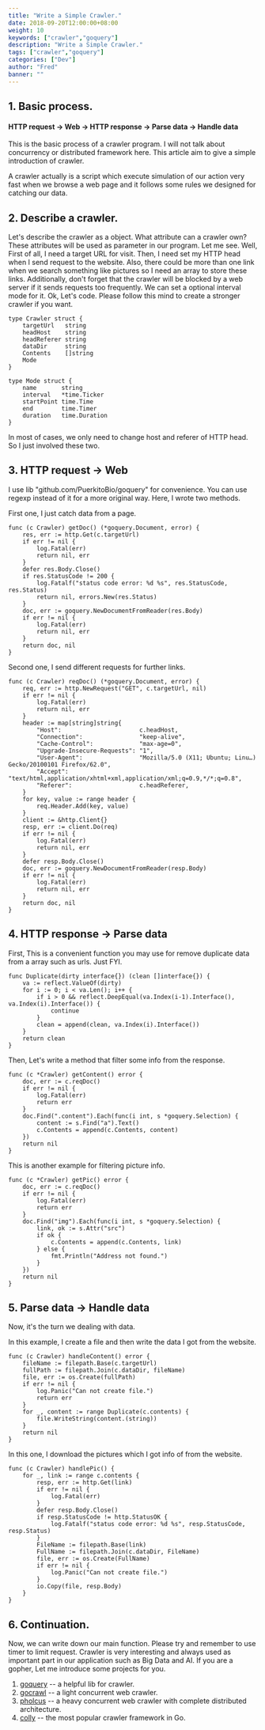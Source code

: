 ```yaml
---
title: "Write a Simple Crawler."
date: 2018-09-20T12:00:00+08:00
weight: 10
keywords: ["crawler","goquery"]
description: "Write a Simple Crawler."
tags: ["crawler","goquery"]
categories: ["Dev"]
author: "Fred"
banner: ""
---
```


## 1. Basic process.

#### HTTP request -> Web -> HTTP response -> Parse data -> Handle data

This is the basic process of a crawler program. I will not talk about concurrency or distributed framework here. This article aim to give a simple introduction of crawler.

A crawler actually is a script which execute simulation of our action very fast when we browse a web page and it follows some rules we designed for catching our data.

## 2. Describe a crawler.

Let's describe the crawler as a object. What attribute can a crawler own? These attributes will be used as parameter in our program. Let me see. Well, First of all, I need a target URL for visit. Then, I need set my HTTP head when I send request to the website. Also, there could be more than one link when we search something like pictures so I need an array to store these links. Additionally, don't forget that the crawler will be blocked by a web server if it sends requests too frequently. We can set a optional interval mode for it. Ok, Let's code. Please follow this mind to create a stronger crawler if you want.

```
type Crawler struct {
	targetUrl   string
	headHost    string
	headReferer string
	dataDir     string
	Contents    []string
	Mode
}

type Mode struct {
	name       string
	interval   *time.Ticker
	startPoint time.Time
	end        time.Timer
	duration   time.Duration
}
```
In most of cases, we only need to change host and referer of HTTP head. So I just involved these two.

## 3. HTTP request -> Web

I use lib "github.com/PuerkitoBio/goquery" for convenience. You can use regexp instead of it for a more original way. Here, I wrote two methods.

First one, I just catch data from a page.
```
func (c Crawler) getDoc() (*goquery.Document, error) {
	res, err := http.Get(c.targetUrl)
	if err != nil {
		log.Fatal(err)
		return nil, err
	}
	defer res.Body.Close()
	if res.StatusCode != 200 {
		log.Fatalf("status code error: %d %s", res.StatusCode, res.Status)
		return nil, errors.New(res.Status)
	}
	doc, err := goquery.NewDocumentFromReader(res.Body)
	if err != nil {
		log.Fatal(err)
		return nil, err
	}
	return doc, nil
}
```

Second one, I send different requests for further links.
```
func (c Crawler) reqDoc() (*goquery.Document, error) {
	req, err := http.NewRequest("GET", c.targetUrl, nil)
	if err != nil {
		log.Fatal(err)
		return nil, err
	}
	header := map[string]string{
		"Host":                      c.headHost,
		"Connection":                "keep-alive",
		"Cache-Control":             "max-age=0",
		"Upgrade-Insecure-Requests": "1",
		"User-Agent":                "Mozilla/5.0 (X11; Ubuntu; Linu…) Gecko/20100101 Firefox/62.0",
		"Accept":                    "text/html,application/xhtml+xml,application/xml;q=0.9,*/*;q=0.8",
		"Referer":                   c.headReferer,
	}
	for key, value := range header {
		req.Header.Add(key, value)
	}
	client := &http.Client{}
	resp, err := client.Do(req)
	if err != nil {
		log.Fatal(err)
		return nil, err
	}
	defer resp.Body.Close()
	doc, err := goquery.NewDocumentFromReader(resp.Body)
	if err != nil {
		log.Fatal(err)
		return nil, err
	}
	return doc, nil
}
```

## 4. HTTP response -> Parse data

First, This is a convenient function you may use for remove duplicate data from a array such as urls. Just FYI.
```
func Duplicate(dirty interface{}) (clean []interface{}) {
	va := reflect.ValueOf(dirty)
	for i := 0; i < va.Len(); i++ {
		if i > 0 && reflect.DeepEqual(va.Index(i-1).Interface(), va.Index(i).Interface()) {
			continue
		}
		clean = append(clean, va.Index(i).Interface())
	}
	return clean
}
```

Then, Let's write a method that filter some info from the response.
```
func (c *Crawler) getContent() error {
	doc, err := c.reqDoc()
	if err != nil {
		log.Fatal(err)
		return err
	}
	doc.Find(".content").Each(func(i int, s *goquery.Selection) {
		content := s.Find("a").Text()
		c.Contents = append(c.Contents, content)
	})
	return nil
}
```

This is another example for filtering picture info.
```
func (c *Crawler) getPic() error {
	doc, err := c.reqDoc()
	if err != nil {
		log.Fatal(err)
		return err
	}
	doc.Find("img").Each(func(i int, s *goquery.Selection) {
		link, ok := s.Attr("src")
		if ok {
			c.Contents = append(c.Contents, link)
		} else {
			fmt.Println("Address not found.")
		}
	})
	return nil
}
```

## 5. Parse data -> Handle data

Now, it's the turn we dealing with data.

In this example, I create a file and then write the data I got from the website.
```
func (c Crawler) handleContent() error {
	fileName := filepath.Base(c.targetUrl)
	fullPath := filepath.Join(c.dataDir, fileName)
	file, err := os.Create(fullPath)
	if err != nil {
		log.Panic("Can not create file.")
		return err
	}
	for _, content := range Duplicate(c.contents) {
		file.WriteString(content.(string))
	}
	return nil
}
```

In this one, I download the pictures which I got info of from the website.
```
func (c Crawler) handlePic() {
	for _, link := range c.contents {
		resp, err := http.Get(link)
		if err != nil {
			log.Fatal(err)
		}
		defer resp.Body.Close()
		if resp.StatusCode != http.StatusOK {
			log.Fatalf("status code error: %d %s", resp.StatusCode, resp.Status)
		}
		FileName := filepath.Base(link)
		FullName := filepath.Join(c.dataDir, FileName)
		file, err := os.Create(FullName)
		if err != nil {
			log.Panic("Can not create file.")
		}
		io.Copy(file, resp.Body)
	}
}
```

## 6. Continuation.

Now, we can write down our main function. Please try and remember to use timer to limit request. Crawler is very interesting and always used as important part in our application such as Big Data and AI. If you are a gopher, Let me introduce some projects for you.

1. [goquery](https://github.com/PuerkitoBio/goquery) -- a helpful lib for crawler.
2. [gocrawl](https://github.com/PuerkitoBio/gocrawl) -- a light concurrent web crawler.
3. [pholcus](https://github.com/henrylee2cn/pholcus) -- a heavy concurrent web crawler with complete distributed architecture.
4. [colly](http://go-colly.org/docs/introduction/start/) -- the most popular crawler framework in Go.
